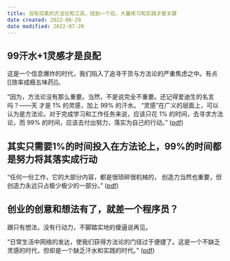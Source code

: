```yaml
---
title: 没有完美的方法论和工具，找到一个后，大量练习和实践才是关键
date created: 2022-06-29
date modified: 2022-07-20
---
```


## 99汗水+1灵感才是良配

这是一个信息爆炸的时代，我们陷入了追寻干货与方法论的严重焦虑之中。有点[[效率成瘾五味药]]。

“因为，方法论没有那么重要。当然，不是说完全不重要。还记得爱迪生的名言吗？——天 才是 1% 的灵感，加上 99% 的汗水。 “灵感”在广义的层面上，可以认为是方法论。对于完成学习和工作任务来说，应该只花 1% 的时间，去寻求方法论，而 99% 的时间，应该去付出努力，落实为自己的行动。” ([pdf](zotero://open-pdf/library/items/JHAZM8IQ?page=2&annotation=EA4CNR8L))

## 其实只需要1%的时间投入在方法论上，99%的时间都是努力将其落实成行动

“任何一份工作，它的大部分内容，都是很琐碎很机械的， 创造力当然也重要，但创造力永远只占极少极少的一部分。” ([pdf](zotero://open-pdf/library/items/JHAZM8IQ?page=3&annotation=25ZI45XG))

## 创业的创意和想法有了，就差一个程序员？

跟只有想法，没有行动力，不脚踏实地的傻逼说再见。

“日常生活中网络的发达，使我们获得方法论的门径过于便捷了。这是一个不缺乏灵感的时代，但却是一个缺乏汗水和实践的时代。” ([pdf](zotero://open-pdf/library/items/JHAZM8IQ?page=3&annotation=WY8WLBZ8))
